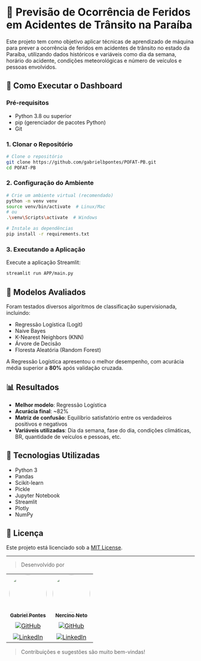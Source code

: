 # 🚧 Previsão de Ocorrência de Feridos em Acidentes de Trânsito na Paraíba 

Este projeto tem como objetivo aplicar técnicas de aprendizado de máquina para prever a ocorrência de feridos em acidentes de trânsito no estado da Paraíba, utilizando dados históricos e variáveis como dia da semana, horário do acidente, condições meteorológicas e número de veículos e pessoas envolvidos.

## 🚀 Como Executar o Dashboard

### Pré-requisitos

- Python 3.8 ou superior
- pip (gerenciador de pacotes Python)
- Git

### 1. Clonar o Repositório

```bash
# Clone o repositório
git clone https://github.com/gabrielbpontes/POFAT-PB.git
cd POFAT-PB
```

### 2. Configuração do Ambiente

```bash
# Crie um ambiente virtual (recomendado)
python -m venv venv
source venv/bin/activate  # Linux/Mac
# ou
.\venv\Scripts\activate  # Windows

# Instale as dependências
pip install -r requirements.txt
```

### 3. Executando a Aplicação

Execute a aplicação Streamlit:
```bash
streamlit run APP/main.py
```

## 🧠 Modelos Avaliados

Foram testados diversos algoritmos de classificação supervisionada, incluindo:

- Regressão Logística (Logit)
- Naive Bayes
- K-Nearest Neighbors (KNN)
- Árvore de Decisão
- Floresta Aleatória (Random Forest)

A Regressão Logística apresentou o melhor desempenho, com acurácia média superior a **80%** após validação cruzada.

## 📊 Resultados

- **Melhor modelo**: Regressão Logística
- **Acurácia final**: ~82%
- **Matriz de confusão**: Equilíbrio satisfatório entre os verdadeiros positivos e negativos
- **Variáveis utilizadas**: Dia da semana, fase do dia, condições climáticas, BR, quantidade de veículos e pessoas, etc.

## 🔧 Tecnologias Utilizadas

- Python 3
- Pandas
- Scikit-learn
- Pickle
- Jupyter Notebook
- Streamlit
- Plotly
- NumPy

## 📃 Licença

Este projeto está licenciado sob a [MIT License](LICENSE).

---

> Desenvolvido por

<table>
  <tr>
    <td align="center">
      <a href="https://github.com/gabrielbpontes">
        <img style="border-radius: 50%;" src="https://avatars.githubusercontent.com/u/127130171?s=48&v=4" width="100px;" alt=""/>
        <br />
        <sub><b>Gabriel Pontes</b></sub>
      </a>
      <br/>
      <a href="https://github.com/gabrielbpontes" target="_blank">
        <img src="https://img.shields.io/badge/github-%23121011.svg?style=for-the-badge&logo=github&logoColor=white" alt="GitHub" style="padding-top: 10px;">
      </a>
      <br/>
      <a href="https://www.linkedin.com/in/gabriel-pontes-2152a9276/" target="_blank">
        <img src="https://img.shields.io/badge/LinkedIn-%230077B5.svg?style=for-the-badge&logo=linkedin&logoColor=white" alt="LinkedIn" style="padding-top: 10px;">
      </a>
    </td>
    <td align="center">
      <a href="https://github.com/NercinoN21">
        <img style="border-radius: 50%;" src="https://avatars.githubusercontent.com/u/86074258?v=4" width="100px;" alt=""/>
        <br />
        <sub><b>Nercino Neto</b></sub>
      </a>
      <br />
      <a href="https://github.com/NercinoN21" target="_blank">
        <img src="https://img.shields.io/badge/github-%23121011.svg?style=for-the-badge&logo=github&logoColor=white" alt="GitHub" style="padding-top: 10px;">
      </a>
      <br/>
      <a href="https://www.linkedin.com/in/nercino-neto/" target="_blank">
        <img src="https://img.shields.io/badge/LinkedIn-%230077B5.svg?style=for-the-badge&logo=linkedin&logoColor=white" alt="LinkedIn" style="padding-top: 10px;">
      </a>
    </td>
  </tr>
</table>

> Contribuições e sugestões são muito bem-vindas!
